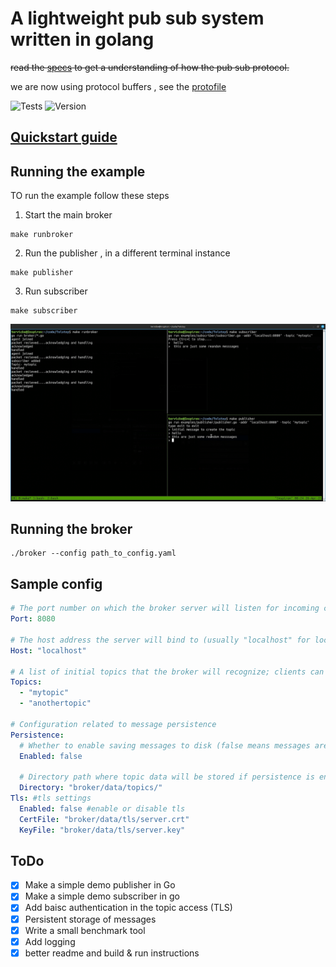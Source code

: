 # A lightweight pub sub system written in golang 
~~read the [specs](specs.md) to get a understanding of how the pub sub protocol.~~

we are now using protocol buffers , see the [protofile](/internal/proto/packet.proto)

![Tests](https://github.com/tervicke/Tolstoy/actions/workflows/test.yml/badge.svg)  ![Version](https://img.shields.io/github/v/tag/tervicke/Tolstoy?label=Latest&color=brightgreen)

## [Quickstart guide](https://tervicke.netlify.app/post/tolstoy_a_lightweight_pubsub_messaging_system/)
##  Running the example
TO run the example follow these steps 
1. Start the main broker
```
make runbroker
```
2. Run the publisher , in a different terminal instance
```
make publisher
```

3. Run subscriber 
```
make subscriber
```
![example screenshot](examples/examplescreenshot.png)


## Running the broker
```
./broker --config path_to_config.yaml
```

## Sample config
```yaml
# The port number on which the broker server will listen for incoming connections
Port: 8080

# The host address the server will bind to (usually "localhost" for local development)
Host: "localhost"

# A list of initial topics that the broker will recognize; clients can publish/subscribe to these
Topics:
  - "mytopic"
  - "anothertopic"

# Configuration related to message persistence
Persistence:
  # Whether to enable saving messages to disk (false means messages are kept in memory only)
  Enabled: false
  
  # Directory path where topic data will be stored if persistence is enabled
  Directory: "broker/data/topics/"
Tls: #tls settings
  Enabled: false #enable or disable tls
  CertFile: "broker/data/tls/server.crt"
  KeyFile: "broker/data/tls/server.key"
```

## ToDo
- [x] Make a simple demo publisher in Go
- [x] Make a simple demo subscriber in go
- [x] Add baisc authentication in the topic access (TLS)
- [x] Persistent storage of messages 
- [x] Write a small benchmark tool
- [x] Add logging
- [x] better readme and build & run instructions
